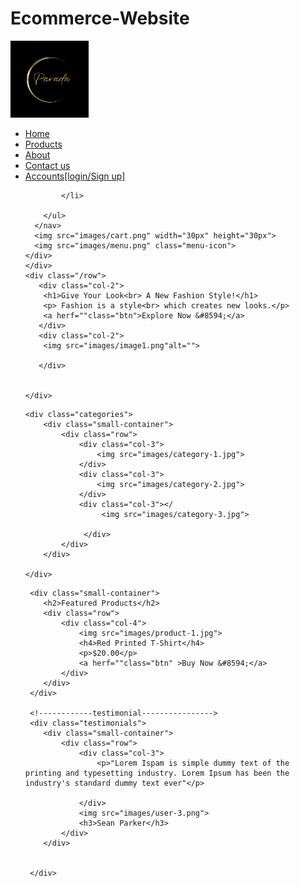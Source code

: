 # Ecommerce-Website
<!DOCTYPE html>
<html lang="en">
<head>
      <meta charset="UTF-8">
      <title>PARADA |Ecommerce Website Design</title>
      <link rel="stylesheet" href="style.css">
      <link <link rel="preconnect" href="https://fonts.googleapis.com">
      <link rel="preconnect" href="https://fonts.gstatic.com" crossorigin>
      <link href="https://fonts.googleapis.com/css2?family=Poppins:wght@200;300;400;500;600;700&display=swap" rel="stylesheet">
</head>
<body>
    <div class="header">
    <div class="container">
      <div class ="navbar">
        <div class =" logo">
            <img src="logo.png" width="125px">
        </div>
      </div>
      <nav>
        <ul>
            <li><a href="">Home</a></li>
            <li><a href="">Products</a></li>
            <li><a href="">About</a></li>
            <li><a href="">Contact us</a></li>
            <li><a href="">Accounts[login/Sign up]</a></li>

            </li>

        </ul>
      </nav> 
      <img src="images/cart.png" width="30px" height="30px">
      <img src="images/menu.png" class="menu-icon">
    </div>
    </div>
    <div class="/row">
       <div class="col-2">
        <h1>Give Your Look<br> A New Fashion Style!</h1>
        <p> Fashion is a style<br> which creates new looks.</p>
        <a herf=""class="btn">Explore Now &#8594;</a>
       </div> 
       <div class="col-2">
        <img src="images/image1.png"alt="">

       </div>


    </div>    
 <!----------- featured Categories---------->
    <div class="categories">
        <div class="small-container">
            <div class="row">
                <div class="col-3">
                    <img src="images/category-1.jpg">
                </div> 
                <div class="col-3">
                    <img src="images/category-2.jpg">
                </div>
                <div class="col-3"></
                     <img src="images/category-3.jpg">

                 </div> 
            </div>     
        </div>
       
    </div>    
<!------------------featured Products--------------------->
     <div class="small-container">
        <h2>Featured Products</h2>
        <div class="row">
            <div class="col-4">
                <img src="images/product-1.jpg">
                <h4>Red Printed T-Shirt</h4>
                <p>$20.00</p>
                <a herf=""class="btn" >Buy Now &#8594;</a>
            </div>
        </div>
     </div>

     <!------------testimonial---------------->
     <div class="testimonials">
        <div class="small-container">
            <div class="row">
                <div class="col-3">
                    <p>"Lorem Ispam is simple dummy text of the printing and typesetting industry. Lorem Ipsum has been the industry's standard dummy text ever"</p>

                </div>
                <img src="images/user-3.png">
                <h3>Sean Parker</h3>
            </div>
        </div>


     </div>
</body>
</html>
